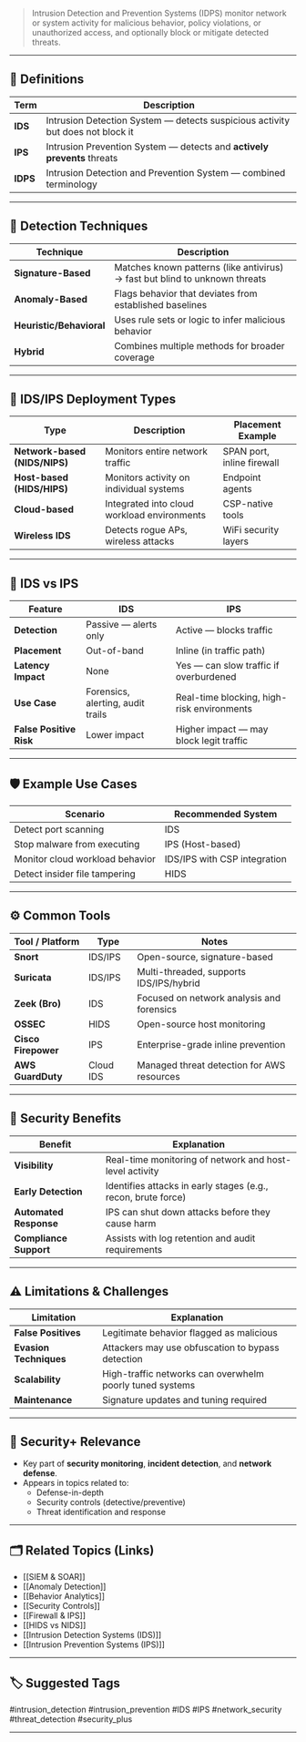 > Intrusion Detection and Prevention Systems (IDPS) monitor network or system activity for malicious behavior, policy violations, or unauthorized access, and optionally block or mitigate detected threats.

---

## 📌 Definitions

| Term         | Description                                                             |
|--------------|-------------------------------------------------------------------------|
| **IDS**      | Intrusion Detection System — detects suspicious activity but does not block it |
| **IPS**      | Intrusion Prevention System — detects and **actively prevents** threats |
| **IDPS**     | Intrusion Detection and Prevention System — combined terminology        |

---

## 🧠 Detection Techniques

| Technique           | Description                                                                 |
|---------------------|-----------------------------------------------------------------------------|
| **Signature-Based**  | Matches known patterns (like antivirus) → fast but blind to unknown threats |
| **Anomaly-Based**    | Flags behavior that deviates from established baselines                    |
| **Heuristic/Behavioral** | Uses rule sets or logic to infer malicious behavior                   |
| **Hybrid**           | Combines multiple methods for broader coverage                             |

---

## 🧰 IDS/IPS Deployment Types

| Type          | Description                                   | Placement Example               |
|---------------|-----------------------------------------------|----------------------------------|
| **Network-based (NIDS/NIPS)** | Monitors entire network traffic      | SPAN port, inline firewall       |
| **Host-based (HIDS/HIPS)**   | Monitors activity on individual systems | Endpoint agents                 |
| **Cloud-based**              | Integrated into cloud workload environments | CSP-native tools               |
| **Wireless IDS**             | Detects rogue APs, wireless attacks     | WiFi security layers            |

---

## 🔄 IDS vs IPS

| Feature              | IDS                                       | IPS                                      |
|----------------------|--------------------------------------------|------------------------------------------|
| **Detection**        | Passive — alerts only                      | Active — blocks traffic                  |
| **Placement**        | Out-of-band                                | Inline (in traffic path)                 |
| **Latency Impact**   | None                                        | Yes — can slow traffic if overburdened   |
| **Use Case**         | Forensics, alerting, audit trails           | Real-time blocking, high-risk environments |
| **False Positive Risk** | Lower impact                             | Higher impact — may block legit traffic  |

---

## 🛡 Example Use Cases

| Scenario                          | Recommended System         |
|----------------------------------|----------------------------|
| Detect port scanning             | IDS                        |
| Stop malware from executing      | IPS (Host-based)           |
| Monitor cloud workload behavior  | IDS/IPS with CSP integration |
| Detect insider file tampering    | HIDS                       |

---

## ⚙️ Common Tools

| Tool / Platform         | Type      | Notes                                      |
|--------------------------|-----------|--------------------------------------------|
| **Snort**                | IDS/IPS   | Open-source, signature-based               |
| **Suricata**             | IDS/IPS   | Multi-threaded, supports IDS/IPS/hybrid    |
| **Zeek (Bro)**           | IDS       | Focused on network analysis and forensics  |
| **OSSEC**                | HIDS      | Open-source host monitoring                |
| **Cisco Firepower**      | IPS       | Enterprise-grade inline prevention         |
| **AWS GuardDuty**        | Cloud IDS | Managed threat detection for AWS resources |

---

## 🔐 Security Benefits

| Benefit                  | Explanation                                                    |
|--------------------------|----------------------------------------------------------------|
| **Visibility**            | Real-time monitoring of network and host-level activity        |
| **Early Detection**       | Identifies attacks in early stages (e.g., recon, brute force)  |
| **Automated Response**    | IPS can shut down attacks before they cause harm               |
| **Compliance Support**    | Assists with log retention and audit requirements              |

---

## ⚠️ Limitations & Challenges

| Limitation                | Explanation                                                  |
|---------------------------|--------------------------------------------------------------|
| **False Positives**        | Legitimate behavior flagged as malicious                    |
| **Evasion Techniques**     | Attackers may use obfuscation to bypass detection            |
| **Scalability**            | High-traffic networks can overwhelm poorly tuned systems     |
| **Maintenance**            | Signature updates and tuning required                        |

---

## 🧠 Security+ Relevance

- Key part of **security monitoring**, **incident detection**, and **network defense**.
- Appears in topics related to:
  - Defense-in-depth
  - Security controls (detective/preventive)
  - Threat identification and response

---

## 🗂 Related Topics (Links)

- [[SIEM & SOAR]]
- [[Anomaly Detection]]
- [[Behavior Analytics]]
- [[Security Controls]]
- [[Firewall & IPS]]
- [[HIDS vs NIDS]]
- [[Intrusion Detection Systems (IDS)]]
- [[Intrusion Prevention Systems (IPS)]]

---

## 🏷 Suggested Tags

#intrusion_detection #intrusion_prevention #IDS #IPS #network_security #threat_detection #security_plus

---
